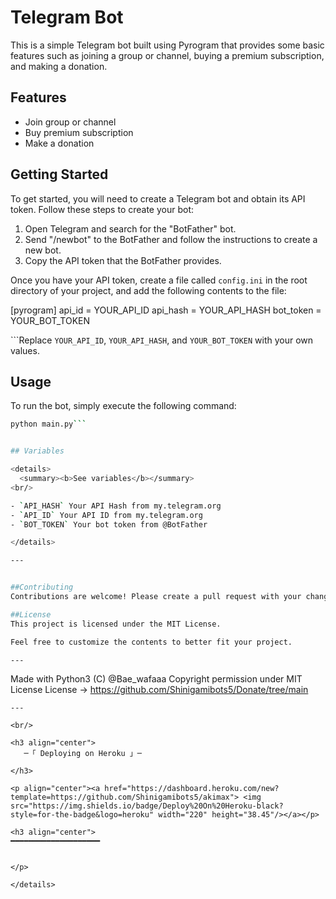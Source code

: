 # Telegram Bot

This is a simple Telegram bot built using Pyrogram that provides some basic features such as joining a group or channel, buying a premium subscription, and making a donation.

## Features

- Join group or channel
- Buy premium subscription
- Make a donation

## Getting Started

To get started, you will need to create a Telegram bot and obtain its API token. Follow these steps to create your bot:

1. Open Telegram and search for the "BotFather" bot.
2. Send "/newbot" to the BotFather and follow the instructions to create a new bot.
3. Copy the API token that the BotFather provides.

Once you have your API token, create a file called `config.ini` in the root directory of your project, and add the following contents to the file:

[pyrogram]
api_id = YOUR_API_ID
api_hash = YOUR_API_HASH
bot_token = YOUR_BOT_TOKEN


```Replace `YOUR_API_ID`, `YOUR_API_HASH`, and `YOUR_BOT_TOKEN` with your own values.

## Usage

To run the bot, simply execute the following command:

```sh
python main.py```


## Variables

<details>
  <summary><b>See variables</b></summary>
<br/>

- `API_HASH` Your API Hash from my.telegram.org
- `API_ID` Your API ID from my.telegram.org
- `BOT_TOKEN` Your bot token from @BotFather

</details>

---


##Contributing
Contributions are welcome! Please create a pull request with your changes.

##License
This project is licensed under the MIT License.

Feel free to customize the contents to better fit your project.

---

```
Made with Python3
(C) @Bae_wafaaa
Copyright permission under MIT License
License -> https://github.com/Shinigamibots5/Donate/tree/main
```
---

<br/>

<h3 align="center">
   ─「 Deploying on Heroku 」─

</h3>

<p align="center"><a href="https://dashboard.heroku.com/new?template=https://github.com/Shinigamibots5/akimax"> <img src="https://img.shields.io/badge/Deploy%20On%20Heroku-black?style=for-the-badge&logo=heroku" width="220" height="38.45"/></a></p>

<h3 align="center">
━━━━━━━━━━━━━━━━━━━━


</p>

</details>

